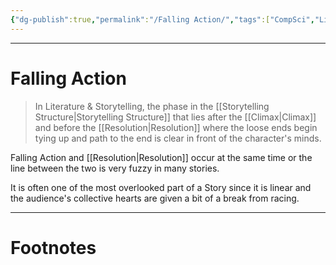 ```yaml
---
{"dg-publish":true,"permalink":"/Falling Action/","tags":["CompSci","Literature"]}
---
```



---
# Falling Action
> In Literature & Storytelling, the phase in the [[Storytelling Structure\|Storytelling Structure]] that lies after the [[Climax\|Climax]] and before the [[Resolution\|Resolution]] where the loose ends begin tying up and path to the end is clear in front of the character's minds.

Falling Action and [[Resolution\|Resolution]] occur at the same time or the line between the two is very fuzzy in many stories.

It is often one of the most overlooked part of a Story since it is linear and the audience's collective hearts are given a bit of a break from racing.

---
# Footnotes